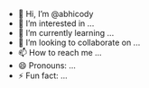 - 👋 Hi, I’m @abhicody
- 👀 I’m interested in ...
- 🌱 I’m currently learning ...
- 💞️ I’m looking to collaborate on ...
- 📫 How to reach me ...
- 😄 Pronouns: ...
- ⚡ Fun fact: ...

<!---
abhicody/abhicody is a ✨ special ✨ repository because its `README.md` (this file) appears on your GitHub profile.
You can click the Preview link to take a look at your changes.
--->
